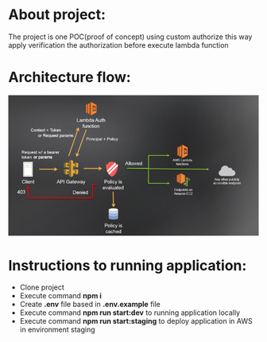 About project:
====================

The project is one POC(proof of concept) using custom authorize this way apply verification the authorization before execute lambda function 

Architecture flow:
===================

![alt text](custom-auth-workflow.png "Title")

Instructions to running application:
=====================================
- Clone project
- Execute command **npm i**
- Create **.env** file based in **.env.example** file
- Execute command **npm run start:dev** to running application locally
- Execute command **npm run start:staging** to deploy application in AWS in environment staging
